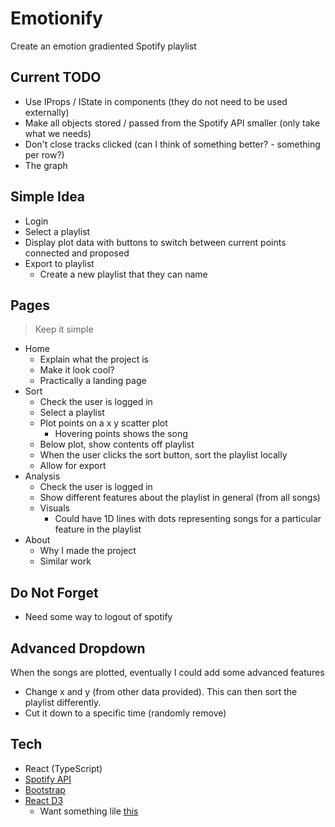 # Emotionify
Create an emotion gradiented Spotify playlist

## Current TODO
- Use IProps / IState in components (they do not need to be used externally)
- Make all objects stored / passed from the Spotify API smaller (only take what we needs)
- Don't close tracks clicked (can I think of something better? - something per row?)
- The graph

## Simple Idea
- Login
- Select a playlist
- Display plot data with buttons to switch between current points connected and proposed
- Export to playlist
    - Create a new playlist that they can name

## Pages
> Keep it simple

- Home
    - Explain what the project is
    - Make it look cool?
    - Practically a landing page
- Sort
    - Check the user is logged in
    - Select a playlist
    - Plot points on a x y scatter plot
        - Hovering points shows the song
    - Below plot, show contents off playlist
    - When the user clicks the sort button, sort the playlist locally
    - Allow for export
- Analysis
    - Check the user is logged in
    - Show different features about the playlist in general (from all songs)
    - Visuals
        - Could have 1D lines with dots representing songs for a particular feature in the playlist
- About
    - Why I made the project
    - Similar work

## Do Not Forget
- Need some way to logout of spotify

## Advanced Dropdown
When the songs are plotted, eventually I could add some advanced features
- Change x and y (from other data provided). This can then sort the playlist differently.
- Cut it down to a specific time (randomly remove)

## Tech
- React (TypeScript)
- [Spotify API](https://www.npmjs.com/package/spotify-web-api-js)
- [Bootstrap](https://react-bootstrap.github.io/)
- [React D3](https://react-d3-library.github.io/)
    - Want something lile [this](https://www.d3-graph-gallery.com/graph/connectedscatter_basic.html)
